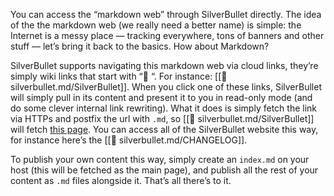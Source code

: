 You can access the “markdown web” through SilverBullet directly. The idea of the the markdown web (we really need a better name) is simple: the Internet is a messy place — tracking everywhere, tons of banners and other stuff — let’s bring it back to the basics. How about Markdown?

SilverBullet supports navigating this markdown web via cloud links, they’re simply wiki links that start with “💭 “. For instance: [[💭 silverbullet.md/SilverBullet]]. When you click one of these links, SilverBullet will simply pull in its content and present it to you in read-only mode (and do some clever internal link rewriting). What it does is simply fetch the link via HTTPs and postfix the url with `.md`, so [[💭 silverbullet.md/SilverBullet]] will fetch [this page](https://silverbullet.md/Silver%20Bullet.md). You can access all of the SilverBullet website this way, for instance here’s the [[💭 silverbullet.md/CHANGELOG]].

To publish your own content this way, simply create an `index.md` on your host (this will be fetched as the main page), and publish all the rest of your content as `.md` files alongside it. That’s all there’s to it.